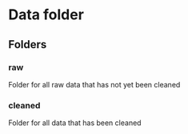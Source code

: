 # Data folder

## Folders

### raw

Folder for all raw data that has not yet been cleaned

### cleaned

Folder for all data that has been cleaned
